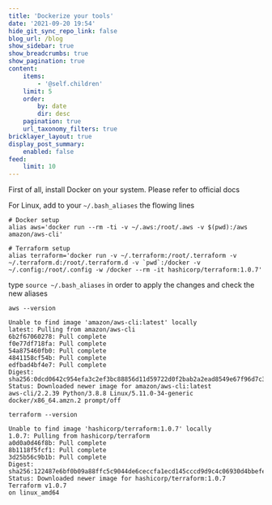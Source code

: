 ```yaml
---
title: 'Dockerize your tools'
date: '2021-09-20 19:54'
hide_git_sync_repo_link: false
blog_url: /blog
show_sidebar: true
show_breadcrumbs: true
show_pagination: true
content:
    items:
        - '@self.children'
    limit: 5
    order:
        by: date
        dir: desc
    pagination: true
    url_taxonomy_filters: true
bricklayer_layout: true
display_post_summary:
    enabled: false
feed:
    limit: 10
---
```


First of all, install Docker on your system. Please refer to official docs 

For Linux, add to your `~/.bash_aliases` the flowing lines

```
# Docker setup
alias aws='docker run --rm -ti -v ~/.aws:/root/.aws -v $(pwd):/aws amazon/aws-cli'

# Terraform setup
alias terraform='docker run -v ~/.terraform:/root/.terraform -v ~/.terraform.d:/root/.terraform.d -v `pwd`:/docker -v ~/.config:/root/.config -w /docker --rm -it hashicorp/terraform:1.0.7'
```

type `source ~/.bash_aliases` in order to apply the changes and check the new aliases

`aws --version`
```
Unable to find image 'amazon/aws-cli:latest' locally
latest: Pulling from amazon/aws-cli
6b2f67060278: Pull complete 
f0e77df718fa: Pull complete 
54a875460fb0: Pull complete 
4841158cf54b: Pull complete 
edfbad4bf4e7: Pull complete 
Digest: sha256:0dcd0642c954efa3c2ef3bc88856d11d59722d0f2bab2a2ead8549e67f96d7c3
Status: Downloaded newer image for amazon/aws-cli:latest
aws-cli/2.2.39 Python/3.8.8 Linux/5.11.0-34-generic docker/x86_64.amzn.2 prompt/off
```


`terraform --version`
```
Unable to find image 'hashicorp/terraform:1.0.7' locally
1.0.7: Pulling from hashicorp/terraform
a0d0a0d46f8b: Pull complete 
8b1118f5fcf1: Pull complete 
3d25b56c9b1b: Pull complete 
Digest: sha256:122487e6bf0b09a88ffc5c9044de6ceccfa1ecd145cccd9d9c4c06930d4bbefe
Status: Downloaded newer image for hashicorp/terraform:1.0.7
Terraform v1.0.7
on linux_amd64
```
